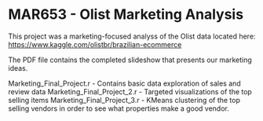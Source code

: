 # MAR653 - Olist Marketing Analysis

This project was a marketing-focused analyss of the Olist data located here: https://www.kaggle.com/olistbr/brazilian-ecommerce

The PDF file contains the completed slideshow that presents our marketing ideas.

Marketing_Final_Project.r - Contains basic data exploration of sales and review data
Marketing_Final_Project_2.r - Targeted visualizations of the top selling items
Marketing_Final_Project_3.r - KMeans clustering of the top selling vendors in order to see what properties make a good vendor.

